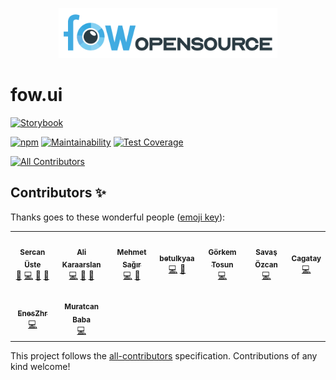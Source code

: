 <p align="center">
  <img src="https://github.com/FowApps/fow.ui/raw/main/.github/fow.opensource.png" style="max-width:100%;" height="80" />
</p>

# fow.ui

[![Storybook](https://raw.githubusercontent.com/storybooks/brand/master/badge/badge-storybook.svg)](https://fowapps.github.io/fow.ui/)

[![npm](https://img.shields.io/npm/v/@fowapps/fow-ui?color=success)](https://npmjs.com/package/@fowapps/fow-ui) [![Maintainability](https://api.codeclimate.com/v1/badges/6a470e24185e2e0dcff2/maintainability)](https://codeclimate.com/repos/60ec17c6ac80f5016200adf8/maintainability) [![Test Coverage](https://api.codeclimate.com/v1/badges/6a470e24185e2e0dcff2/test_coverage)](https://codeclimate.com/repos/60ec17c6ac80f5016200adf8/test_coverage)

<!-- ALL-CONTRIBUTORS-BADGE:START - Do not remove or modify this section -->
[![All Contributors](https://img.shields.io/badge/all_contributors-9-orange.svg?style=flat-square)](#contributors-)
<!-- ALL-CONTRIBUTORS-BADGE:END -->

## Contributors ✨

Thanks goes to these wonderful people ([emoji key](https://allcontributors.org/docs/en/emoji-key)):

<!-- ALL-CONTRIBUTORS-LIST:START - Do not remove or modify this section -->
<!-- prettier-ignore-start -->
<!-- markdownlint-disable -->
<table>
  <tr>
    <td align="center"><a href="https://sercanuste.com/"><img src="https://avatars.githubusercontent.com/u/5119317?v=4?s=100" width="100px;" alt=""/><br /><sub><b>Sercan Üste</b></sub></a><br /><a href="#projectManagement-sercanuste" title="Project Management">📆</a> <a href="https://github.com/FowApps/fow.ui/commits?author=sercanuste" title="Code">💻</a> <a href="https://github.com/FowApps/fow.ui/issues?q=author%3Asercanuste" title="Bug reports">🐛</a> <a href="https://github.com/FowApps/fow.ui/pulls?q=is%3Apr+reviewed-by%3Asercanuste" title="Reviewed Pull Requests">👀</a></td>
    <td align="center"><a href="https://github.com/alikaraarslan"><img src="https://avatars.githubusercontent.com/u/70697091?v=4?s=100" width="100px;" alt=""/><br /><sub><b>Ali Karaarslan</b></sub></a><br /><a href="https://github.com/FowApps/fow.ui/commits?author=alikaraarslan" title="Code">💻</a> <a href="https://github.com/FowApps/fow.ui/issues?q=author%3Aalikaraarslan" title="Bug reports">🐛</a> <a href="https://github.com/FowApps/fow.ui/pulls?q=is%3Apr+reviewed-by%3Aalikaraarslan" title="Reviewed Pull Requests">👀</a></td>
    <td align="center"><a href="https://github.com/mehmetsagir"><img src="https://avatars.githubusercontent.com/u/62952843?v=4?s=100" width="100px;" alt=""/><br /><sub><b>Mehmet Sağır</b></sub></a><br /><a href="https://github.com/FowApps/fow.ui/commits?author=mehmetsagir" title="Code">💻</a> <a href="https://github.com/FowApps/fow.ui/issues?q=author%3Amehmetsagir" title="Bug reports">🐛</a></td>
    <td align="center"><a href="https://github.com/betulkyaa"><img src="https://avatars.githubusercontent.com/u/93906386?v=4?s=100" width="100px;" alt=""/><br /><sub><b>betulkyaa</b></sub></a><br /><a href="https://github.com/FowApps/fow.ui/commits?author=betulkyaa" title="Code">💻</a> <a href="https://github.com/FowApps/fow.ui/issues?q=author%3Abetulkyaa" title="Bug reports">🐛</a></td>
    <td align="center"><a href="https://github.com/grkmtsn"><img src="https://avatars.githubusercontent.com/u/23257390?v=4?s=100" width="100px;" alt=""/><br /><sub><b>Görkem Tosun</b></sub></a><br /><a href="https://github.com/FowApps/fow.ui/commits?author=grkmtsn" title="Code">💻</a></td>
    <td align="center"><a href="https://github.com/savasozcan"><img src="https://avatars.githubusercontent.com/u/40321541?v=4?s=100" width="100px;" alt=""/><br /><sub><b>Savaş Özcan</b></sub></a><br /><a href="https://github.com/FowApps/fow.ui/commits?author=savasozcan" title="Code">💻</a></td>
    <td align="center"><a href="https://github.com/mcagataykaban"><img src="https://avatars.githubusercontent.com/u/52887078?v=4?s=100" width="100px;" alt=""/><br /><sub><b>Cagatay</b></sub></a><br /><a href="https://github.com/FowApps/fow.ui/commits?author=mcagataykaban" title="Code">💻</a></td>
  </tr>
  <tr>
    <td align="center"><a href="https://github.com/EnesZhr"><img src="https://avatars.githubusercontent.com/u/88950377?v=4?s=100" width="100px;" alt=""/><br /><sub><b>EnesZhr</b></sub></a><br /><a href="https://github.com/FowApps/fow.ui/commits?author=EnesZhr" title="Code">💻</a></td>
    <td align="center"><a href="https://github.com/mrtcnbb"><img src="https://avatars.githubusercontent.com/u/88939219?v=4?s=100" width="100px;" alt=""/><br /><sub><b>Muratcan Baba</b></sub></a><br /><a href="https://github.com/FowApps/fow.ui/commits?author=mrtcnbb" title="Code">💻</a></td>
  </tr>
</table>

<!-- markdownlint-restore -->
<!-- prettier-ignore-end -->

<!-- ALL-CONTRIBUTORS-LIST:END -->

This project follows the [all-contributors](https://github.com/all-contributors/all-contributors) specification. Contributions of any kind welcome!
